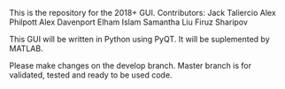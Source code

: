 This is the repository for the 2018+ GUI.
Contributors:
Jack Taliercio
Alex Philpott
Alex Davenport
Elham Islam
Samantha Liu
Firuz Sharipov

This GUI will be written in Python using PyQT.
It will be suplemented by MATLAB.

Please make changes on the develop branch. Master branch is for validated, tested and ready to be used code.